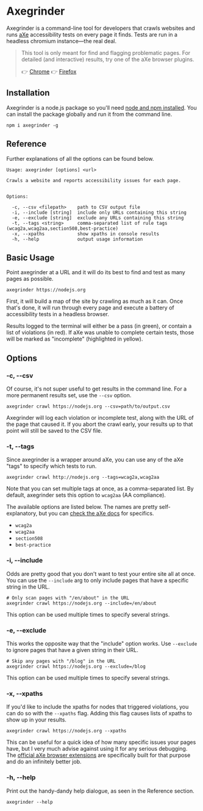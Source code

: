 # Axegrinder

Axegrinder is a command-line tool for developers that crawls websites and runs [aXe](https://www.axe-core.org) accessibility tests on every page it finds. Tests are run in a headless chromium instance—the real deal.

> This tool is only meant for find and flagging problematic pages. For detailed (and interactive) results, try one of the aXe browser plugins.
>
> 👉 [Chrome](https://chrome.google.com/webstore/detail/axe/lhdoppojpmngadmnindnejefpokejbdd) 👉 [Firefox](https://addons.mozilla.org/en-us/firefox/addon/axe-devtools/)

## Installation

Axegrinder is a node.js package so you'll need [node and npm installed](https://nodejs.org). You can install the package globally and run it from the command line.

```shell
npm i axegrinder -g
```

## Reference

Further explanations of all the options can be found below.

```shell
Usage: axegrinder [options] <url>

Crawls a website and reports accessibility issues for each page.


Options:

  -c, --csv <filepath>    path to CSV output file
  -i, --include [string]  include only URLs containing this string
  -e, --exclude [string]  exclude any URLs containing this string
  -t, --tags <string>     comma-separated list of rule tags (wcag2a,wcag2aa,section508,best-practice)
  -x, --xpaths            show xpaths in console results
  -h, --help              output usage information
```

## Basic Usage

Point axegrinder at a URL and it will do its best to find and test as many pages as possible.

```shell
axegrinder https://nodejs.org
```

First, it will build a map of the site by crawling as much as it can. Once that's done, it will run through every page and execute a battery of accessibility tests in a headless browser.

Results logged to the terminal will either be a pass (in green), or contain a list of violations (in red). If aXe was unable to complete certain tests, those will be marked as "incomplete" (highlighted in yellow).

## Options

### -c, --csv

Of course, it's not super useful to get results in the command line. For a more permanent results set, use the `--csv` option.

```shell
axegrinder crawl https://nodejs.org --csv=path/to/output.csv
```

Axegrinder will log each violation or incomplete test, along with the URL of the page that caused it. If you abort the crawl early, your results up to that point will still be saved to the CSV file.

### -t, --tags

Since axegrinder is a wrapper around aXe, you can use any of the aXe "tags" to specify which tests to run.

```shell
axegrinder crawl http://nodejs.org --tags=wcag2a,wcag2aa
```

Note that you can set multiple tags at once, as a comma-separated list. By default, axegrinder sets this option to `wcag2aa` (AA compliance).

The available options are listed below. The names are pretty self-explanatory, but you can [check the aXe docs](https://github.com/dequelabs/axe-core/blob/develop/doc/rule-descriptions.md) for specifics.

- `wcag2a`
- `wcag2aa`
- `section508`
- `best-practice`

### -i, --include

Odds are pretty good that you don't want to test your entire site all at once. You can use the `--include` arg to only include pages that have a specific string in the URL.

```shell
# Only scan pages with "/en/about" in the URL
axegrinder crawl https://nodejs.org --include=/en/about
```

This option can be used multiple times to specify several strings.

### -e, --exclude

This works the opposite way that the "include" option works. Use `--exclude` to ignore pages that have a given string in their URL.

```shell
# Skip any pages with "/blog" in the URL
axegrinder crawl https://nodejs.org --exclude=/blog
```

This option can be used multiple times to specify several strings.

### -x, --xpaths

If you'd like to include the xpaths for nodes that triggered violations, you can do so with the `--xpaths` flag. Adding this flag causes lists of xpaths to show up in your results.

```shell
axegrinder crawl https://nodejs.org --xpaths
```

This can be useful for a quick idea of how many specific issues your pages have, but I very much advise against using it for any serious debugging. The [official aXe browser extensions](https://www.axe-core.org) are specifically built for that purpose and do an infinitely better job.

### -h, --help

Print out the handy-dandy help dialogue, as seen in the Reference section.

```shell
axegrinder --help
```
